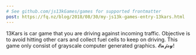 ```yaml
---
# See github.com/js13kGames/games for supported frontmatter
post: https://fq.nz/blog/2018/08/30/my-js13k-games-entry-13kars.html
---
```

13Kars is car game that you are driving against incoming traffic.
Objective is to avoid hitting other cars and collect fuel cells to keep on driving.
This game only consist of grayscale computer generated graphics.
𝓔𝓷𝓳𝓸𝔂!
